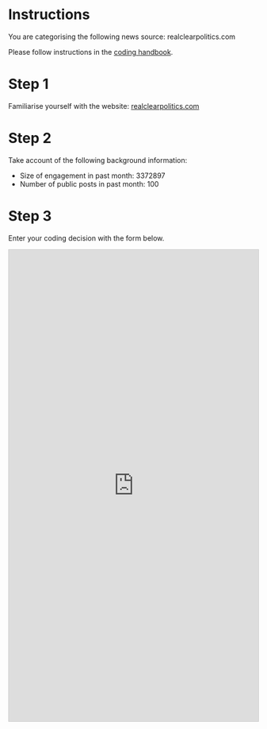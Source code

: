 # Instructions

You are categorising the following news source: realclearpolitics.com

Please follow instructions in the [coding handbook](http://comprop.oii.ox.ac.uk/).

# Step 1

Familiarise yourself with the website: [realclearpolitics.com](realclearpolitics.com)

# Step 2

Take account of the following background information:

* Size of engagement in past month: 3372897
* Number of public posts in past month: 100

# Step 3

Enter your coding decision with the form below.

<iframe class="airtable-embed"
    src="https://airtable.com/embed/shra38QF3aALor26z?backgroundColor=blue&prefill_Media%20source=realclearpolitics.com&prefill_Coder=Alice" frameborder="0"
    onmousewheel="" width="100%" height="950" style="background: transparent; border: 1px solid #ccc;"></iframe>